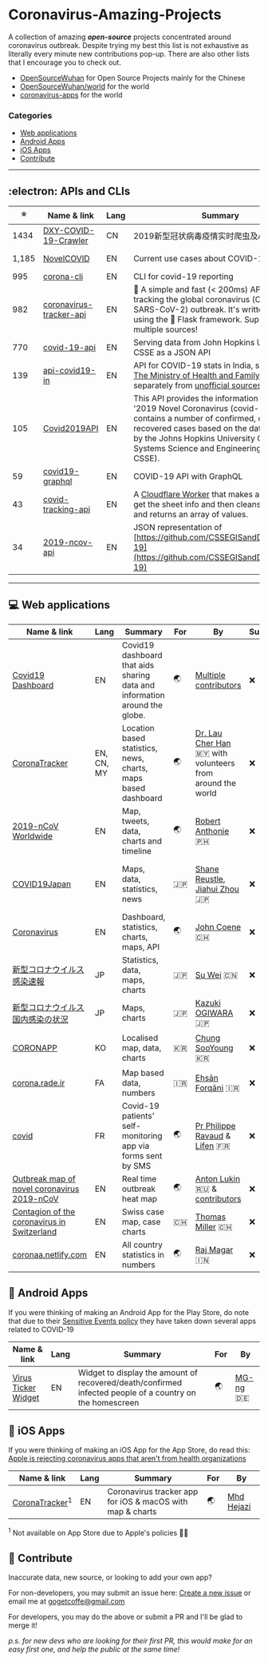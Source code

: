 # Coronavirus-Amazing-Projects
A collection of amazing ***open-source*** projects concentrated around coronavirus outbreak.
Despite trying my best this list is not exhaustive as literally every minute new contributions pop-up. There are also other lists that I encourage you to check out.

- [OpenSourceWuhan](https://weileizeng.github.io/OpenSourceWuhan/) for Open Source Projects mainly for the Chinese
- [OpenSourceWuhan/world](https://weileizeng.github.io/OpenSourceWuhan/world) for the world
- [coronavirus-apps](https://github.com/abuuzayr/coronavirus-apps) for the world


### Categories

- [Web applications](#computer-web-applications)
- [Android Apps](#iphone-android-apps)
- [iOS Apps](#iphone-ios-apps)
- [Contribute](#1st_place_medal-contribute)

-------------

## :electron: APIs and CLIs

| :star: | Name & link | Lang | Summary | Interface | By |
| ------ | ----------- | ---- | ------- | --------- | --- |
| 1434 | [DXY-COVID-19-Crawler](https://github.com/BlankerL/DXY-COVID-19-Crawler) | CN | 2019新型冠状病毒疫情实时爬虫及API | REST | [@BlankerL](https://github.com/BlankerL) |
| 1,185 | [NovelCOVID](https://github.com/NovelCOVID/API) | EN | Current use cases about COVID-19 | REST | [EliteDaMyth](https://github.com/EliteDaMyth), [dicedtomatoreal](https://github.com/dicedtomatoreal), [ebwinters](https://github.com/ebwinters), [& other kind people](https://github.com/NovelCOVID/API/graphs/contributors) |
| 995 | [corona-cli](https://github.com/ahmadawais/corona-cli) | EN | CLI for covid-19 reporting | npm | [ahmadawais](https://github.com/ahmadawais) |
| 982 | [coronavirus-tracker-api](https://github.com/ExpDev07/coronavirus-tracker-api) | EN | 🦠 A simple and fast (&lt; 200ms) API for tracking the global coronavirus (COVID-19, SARS-CoV-2) outbreak. It&#39;s written in python using the 🍼 Flask framework. Supports multiple sources! | REST | [soroushchehresa](https://github.com/soroushchehresa) |
| 770 | [covid-19-api](https://github.com/mathdroid/covid-19-api) | EN | Serving data from John Hopkins University CSSE as a JSON API | REST | [mathdroid](https://github.com/mathdroid) |
| 139 | [api-covid19-in](https://github.com/amodm/api-covid19-in) | EN | API for COVID-19 stats in India, sourced from [The Ministry of Health and Family Welfare](https://www.mohfw.gov.in/) and separately from [unofficial sources](https://github.com/amodm/api-covid19-in#unofficial-sources) | REST | [https://github.com/amodm/](https://github.com/amodm/) |
| 105 | [Covid2019API](https://github.com/nat236919/Covid2019API) | EN | This API provides the information regarding '2019 Novel Coronavirus (covid-19)'. It contains a number of confirmed, death, and recovered cases based on the data provided by the Johns Hopkins University Center for Systems Science and Engineering (JHU CSSE). | REST | [nat236919](https://github.com/nat236919/) |
| 59 | [covid19-graphql](https://github.com/rlindskog/covid19-graphql) | EN | COVID-19 API with GraphQL | GraphQL | [rlindskog](https://github.com/rlindskog) |
| 43 | [covid-tracking-api](https://github.com/COVID19Tracking/covid-tracking-api) | EN | A [Cloudflare Worker](https://developers.cloudflare.com/workers/) that makes a requests to get the sheet info and then cleans it up a bit and returns an array of values. | REST & GraphQL | [https://github.com/COVID19Tracking](https://github.com/COVID19Tracking) |
| 34 | [2019-ncov-api](https://github.com/sorxrob/2019-ncov-api) | EN | JSON representation of [https://github.com/CSSEGISandData/COVID-19](https://github.com/CSSEGISandData/COVID-19) | REST | [sorxrob](https://github.com/sorxrob/) |


-----------------

## :computer: Web applications

| Name & link | Lang | Summary | For | By | Subscribe | Sources | OSS |
| ----------- | ---- | ------- | --- | --- | -------- | ------- | ---- |
| [Covid19 Dashboard](https://covid19dashboards.com/) | EN | Covid19 dashboard that aids sharing data and information around the globe. | :earth_asia: | [Multiple contributors](https://github.com/github/covid19-dashboard/graphs/contributors) | :x: | [:link: Link](https://github.com/CSSEGISandData/COVID-19) | [:link: Link](https://github.com/github/covid19-dashboard)
| [CoronaTracker](https://www.coronatracker.com) | EN, CN, MY | Location based statistics, news, charts, maps based dashboard | :earth_asia: | [Dr. Lau Cher Han](http://www.cherhan.net/) :malaysia: with volunteers from around the world | :x: | [:link: Link](https://www.coronatracker.com/sources) | [:link: Link](https://github.com/theleadio/coronatracker) |
| [2019-nCoV Worldwide](https://the2019ncov.com/) | EN | Map, tweets, data, charts and timeline | :earth_asia: | [Robert Anthonie](https://github.com/sorxrob) :philippines: | :x: | [bnonews](https://bnonews.com/index.php/2020/01/timeline-coronavirus-epidemic/), [JHU](https://docs.google.com/spreadsheets/d/1UF2pSkFTURko2OvfHWWlFpDFAr1UxCBA4JLwlSP6KFo) | [:link: Link](https://github.com/sorxrob/2019-ncov-frontend) |
| [COVID19Japan](COVID19Japan.com) | EN | Maps, data, statistics, news | :jp: | [Shane Reustle](https://twitter.com/reustle), [Jiahui Zhou](https://jiahuizhou.design/) :jp: | :x: | [mhlw.co.jp](https://www.mhlw.go.jp/stf/houdou/houdou_list_202002.html), [Fukuoka Prefecture](http://www.pref.fukuoka.lg.jp/contents/corona-kokunai.html) + [crowd sourced data](https://docs.google.com/spreadsheets/d/1jfB4muWkzKTR0daklmf8D5F0Uf_IYAgcx_-Ij9McClQ/edit) | [:link: Link](https://github.com/reustle/covid19japan) |
| [Coronavirus](https://coronavirus.john-coene.com/) | EN | Dashboard, statistics, charts, maps, API | :earth_asia: | [John Coene](https://github.com/JohnCoene) :switzerland: | :x: | [JHU](https://github.com/CSSEGISandData/2019-nCoV), [Weixin](https://github.com/GuangchuangYu/nCov2019), [DXY](https://ncov.dxy.cn/ncovh5/view/pneumonia) | [:link: Link](https://github.com/JohnCoene/coronavirus) |
| [新型コロナウイルス感染速報](https://covid-2019.live/) | JP | Statistics, data, maps, charts | :jp: | [Su Wei](https://swsoyee.github.io/) :cn: | :x: | [NHK](https://www3.nhk.or.jp/news/html/20200221/k10012296361000.html), [MHLW](https://www.mhlw.go.jp/stf/seisakunitsuite/bunya/kenkou_iryou/dengue_fever_qa_00001.html) | [:link: Link](https://github.com/swsoyee/2019-ncov-japan) |
| [新型コロナウイルス国内感染の状況](https://toyokeizai.net/sp/visual/tko/covid19/) | JP | Maps, charts | :jp: | [Kazuki OGIWARA](https://twitter.com/kaz_ogiwara) :jp: | :x: | [MHLW](https://www.mhlw.go.jp/stf/seisakunitsuite/bunya/0000121431_00086.html) | [:link: Link](https://github.com/kaz-ogiwara/covid19/) |
| [CORONAPP](http://coronapp.site/) | KO | Localised map, data, charts | :kr: | [Chung SooYoung](mailto:soorichu@gmail.com) :kr: | :x: | [CDC](http://www.cdc.go.kr/index.es?sid=a2), [질병관리본부 홈페이지](http://www.xn--now-po7lf48dlsm0ya109f.kr/infect/occurrence_list.do), [WHO](https://www.who.int/emergencies/diseases/novel-coronavirus-2019/situation-reports), [JHU](https://gisanddata.maps.arcgis.com/apps/opsdashboard/index.html#/bda7594740fd40299423467b48e9ecf6) | [:link: Link](https://github.com/soorichu/coronako) |
| [corona.rade.ir](https://corona.rade.ir/) | FA | Map based data, numbers | :iran: | [Ehsān Forqāni](https://ehsaan.dev/) :iran: | :x: | وزارت بهداشت ایران Ministry of Health in Iran | [:link: Link](https://github.com/par6n/ncov-19/) |
| [covid](https://github.com/lifen-labs/covid) | FR | Covid-19 patients' self-monitoring app via forms sent by SMS | :earth_asia: | [Pr Philippe Ravaud](http://www.mastercer.com/home/professors/professor-ravaud/) & [Lifen](https://www.lifen.fr/international/en) :fr: | :x: | [:link: Link](https://github.com/lifen-labs/covid) | [:link: Link](https://github.com/lifen-labs/covid) |
| [Outbreak map of novel coronavirus 2019-nCoV](https://coronavirus.zone/) | EN | Real time outbreak heat map | :earth_asia: | [Anton Lukin](https://lukin.me/) :ru: & [contributors](https://github.com/antonlukin/2019-nCoV/graphs/contributors) | :x: | [JHU](https://systems.jhu.edu/research/public-health/ncov/) | [:link: Link](https://github.com/antonlukin/2019-nCoV) |
| [Contagion of the coronavirus in Switzerland](https://contagion.ch/) | EN | Swiss case map, case charts | :switzerland: | [Thomas Miller](https://thomasmiller.ch/) :switzerland: | :x: | [BAG/OFSP](https://www.bag.admin.ch/bag/de/home/krankheiten/ausbrueche-epidemien-pandemien/aktuelle-ausbrueche-epidemien/novel-cov.html), [TechEngines.AI](https://github.com/techengines/coronavirus-stats-italy), [Worldometer](https://www.worldometers.info/coronavirus/) | [:link: Link](https://github.com/Meuss/contagion-coronavirus) |
| [coronaa.netlify.com](https://coronaa.netlify.com/) | EN | All country statistics in numbers | :earth_asia: | [Raj Magar](https://github.com/rajanmagar) :india: | :x: | [covid-19-api](https://github.com/mathdroid/covid-19-api) | [:link: Link](https://github.com/rajanmagar/covid19) |


## :iphone: Android Apps

If you were thinking of making an Android App for the Play Store, do note that due to their [Sensitive Events policy](https://play.google.com/about/restricted-content/inappropriate-content/#!?zippy_activeEl=sensitive-events#sensitive-events) they have taken down several apps related to COVID-19

| Name & link | Lang | Summary | For | By |
| ----------- | ---- | ------- | --- | --- |
| [Virus Ticker Widget](https://github.com/MG-ng/Virus-Ticker-Widget) | EN | Widget to display the amount of recovered/death/confirmed infected people of a country on the homescreen | :earth_asia: | [MG-ng](https://github.com/MG-ng) :de: |

## :iphone: iOS Apps

If you were thinking of making an iOS App for the App Store, do read this: [Apple is rejecting coronavirus apps that aren't from health organizations](https://www.cnbc.com/2020/03/05/apple-rejects-coronavirus-apps-that-arent-from-health-organizations.html)

| Name & link | Lang | Summary | For | By |
| ----------- | ---- | ------- | --- | --- |
| [CoronaTracker](https://github.com/MhdHejazi/Corona)<sup>1</sup> | EN | Coronavirus tracker app for iOS & macOS with map & charts | :earth_asia: | [Mhd Hejazi](https://samabox.com/) |

<sup>1</sup> Not available on App Store due to Apple's policies :woman_shrugging:

## :1st_place_medal: Contribute

Inaccurate data, new source, or looking to add your own app?

For non-developers, you may submit an issue here: [Create a new issue](https://github.com/Inukares/Coronavirus-Amazing-Projects/issues/new) or email me at [gogetcoffe@gmail.com](mailto:gogetcoffe@gmail.com)

For developers, you may do the above or submit a PR and I'll be glad to merge it!

*p.s. for new devs who are looking for their first PR, this would make for an easy first one, and help the public at the same time!*
